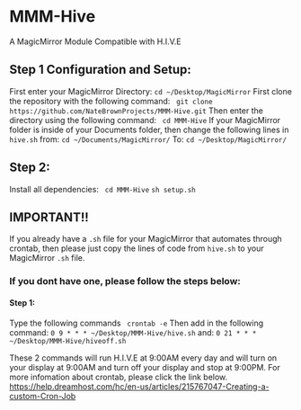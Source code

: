 # MMM-Hive
A MagicMirror Module Compatible with H.I.V.E
## Step 1 Configuration and Setup: ##
First enter your MagicMirror Directory:
``` cd ~/Desktop/MagicMirror ```
First clone the repository with the following command:
``` git clone https://github.com/NateBrownProjects/MMM-Hive.git```
Then enter the directory using the following command:
``` cd MMM-Hive```
If your MagicMirror folder is inside of your Documents folder, then change the following lines in ``` hive.sh``` from:
``` cd ~/Documents/MagicMirror/ ```
To:
``` cd ~/Desktop/MagicMirror/ ```

## Step 2: 

Install all dependencies:
``` cd MMM-Hive```
``` sh setup.sh ```


## IMPORTANT!! ##
If you already have a ```.sh``` file for your MagicMirror that automates through crontab, then please just copy the lines of code from ```hive.sh``` to your MagicMirror ```.sh``` file.

### If you dont have one, please follow the steps below:
#### Step 1:
Type the following commands
``` crontab -e```
Then add in the following command:
``` 0 9 * * * ~/Desktop/MMM-Hive/hive.sh ```
and:
``` 0 21 * * * ~/Desktop/MMM-Hive/hiveoff.sh ```

These 2 commands will run H.I.V.E at 9:00AM every day and will turn on your display at 9:00AM and turn off your display and stop at 9:00PM. For more infomation about crontab, please click the link below.
https://help.dreamhost.com/hc/en-us/articles/215767047-Creating-a-custom-Cron-Job

